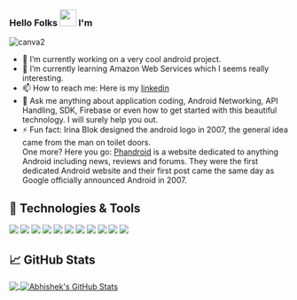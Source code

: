 ### Hello Folks <img src="https://raw.githubusercontent.com/MartinHeinz/MartinHeinz/master/wave.gif" width="30px"> I'm
![canva2](https://user-images.githubusercontent.com/19603894/93366946-7c5dd480-f869-11ea-9ba0-c1b6b163e960.png)

- 🔭 I’m currently working on a very cool android project.
- 🌱 I’m currently learning Amazon Web Services which I seems really interesting.
- 📫 How to reach me: Here is my [linkedin](https://www.linkedin.com/in/abhishek-0091)
- 💬 Ask me anything about application coding, Android Networking, API Handling, SDK, Firebase or even how to get started with this beautiful technology. I will surely help you       out.
- ⚡ Fun fact: Irina Blok designed the android logo in 2007, the general idea came from the man on toilet doors.
     <br />One more? Here you go: [Phandroid](https://phandroid.com/) is a website dedicated to anything Android including news, reviews and forums. They were the first dedicated        Android website and their first post came the same day as Google officially announced Android in 2007.
     
## 🔧 Technologies & Tools
![](https://img.shields.io/badge/Code-Java-informational?style=flat&logo=java&logoColor=white&color=2bbc8a)
![](https://img.shields.io/badge/Editor-IntelliJ_IDEA-informational?style=flat&logo=intellij-idea&logoColor=white&color=2bbc8a)
![](https://img.shields.io/badge/Editor-Android_Studio-informational?style=flat&logo=intellij-idea&logoColor=white&color=2bbc8a)
![](https://img.shields.io/badge/Code-c++-informational?style=flat&logo=c++&logoColor=white&color=2bbc8a)
![](https://img.shields.io/badge/Code-Python-informational?style=flat&logo=python&logoColor=white&color=2bbc8a)
![](https://img.shields.io/badge/Code-NodeJS-informational?style=flat&logo=node&logoColor=white&color=2bbc8a)
![](https://img.shields.io/badge/Code-Firebase-informational?style=flat&logo=firebase&logoColor=white&color=2bbc8a)
![](https://img.shields.io/badge/Code-MySQL-informational?style=flat&logo=mysql&logoColor=white&color=2bbc8a)
![](https://img.shields.io/badge/Code-Python-informational?style=flat&logo=python&logoColor=white&color=2bbc8a)
![](https://img.shields.io/badge/Tools-Docker-informational?style=flat&logo=docker&logoColor=white&color=2bbc8a)
![](https://img.shields.io/badge/OS-Linux-informational?style=flat&logo=linux&logoColor=white&color=2bbc8a)

     
     
## &#x1f4c8; GitHub Stats
<a href="https://github.com/developer-abhi99/developer-abhi99">
  <img align="center" src="https://github-readme-stats.vercel.app/api/top-langs/?username=developer-abhi99&hide=nothing,html&title_color=ffffff&text_color=c9cacc&icon_color=2bbc8a&bg_color=1d1f21" />
</a>
<a href="https://github.com/developer-abhi99/developer-abhi99">
  <img align="center" src="https://github-readme-stats.vercel.app/api?username=developer-abhi99&show_icons=true&line_height=27&count_private=true&title_color=ffffff&text_color=c9cacc&icon_color=2bbc8a&bg_color=1d1f21" alt="Abhishek's GitHub Stats" />
</a>
